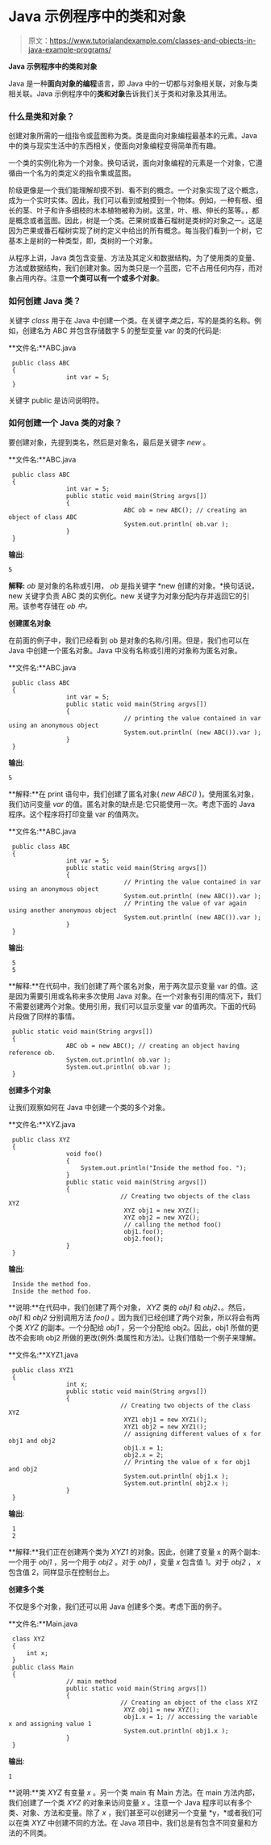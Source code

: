 # Java 示例程序中的类和对象

> 原文：<https://www.tutorialandexample.com/classes-and-objects-in-java-example-programs/>

**Java 示例程序中的类和对象**

Java 是一种**面向对象的编程**语言，即 Java 中的一切都与对象相关联，对象与类相关联。Java 示例程序中的**类和对象**告诉我们关于类和对象及其用法。

### 什么是类和对象？

创建对象所需的一组指令或蓝图称为类。类是面向对象编程最基本的元素。Java 中的类与现实生活中的东西相关，使面向对象编程变得简单而有趣。

一个类的实例化称为一个对象。换句话说，面向对象编程的元素是一个对象，它遵循由一个名为的类定义的指令集或蓝图。

阶级更像是一个我们能理解却摸不到、看不到的概念。一个对象实现了这个概念，成为一个实时实体。因此，我们可以看到或触摸到一个物体。例如，一种有根、细长的茎、叶子和许多细枝的木本植物被称为树。这里，叶、根、伸长的茎等。，都是概念或者蓝图。因此，树是一个类。芒果树或番石榴树是类树的对象之一。这是因为芒果或番石榴树实现了树的定义中给出的所有概念。每当我们看到一个树，它基本上是树的一种类型，即，类树的一个对象。

从程序上讲，Java 类包含变量、方法及其定义和数据结构。为了使用类的变量、方法或数据结构，我们创建对象。因为类只是一个蓝图，它不占用任何内存，而对象占用内存。注意**一个类可以有一个或多个对象**。

### 如何创建 Java 类？

关键字 *class* 用于在 Java 中创建一个类。在关键字*类*之后，写的是类的名称。例如，创建名为 ABC 并包含存储数字 5 的整型变量 var 的类的代码是:

**文件名:**ABC.java

```
 public class ABC
 {
                int var = 5;
 } 
```

关键字 public 是访问说明符。

### 如何创建一个 Java 类的对象？

要创建对象，先提到类名，然后是对象名，最后是关键字 *new* 。

**文件名:**ABC.java

```
 public class ABC
 {
                int var = 5;
                public static void main(String argvs[])
                {
                                ABC ob = new ABC(); // creating an object of class ABC
                                System.out.println( ob.var );
                }
 } 
```

**输出**:

```
5
```

**解释:** *ob* 是对象的名称或引用， *ob* 是指关键字 *new 创建的对象。*换句话说，new 关键字负责 ABC 类的实例化。new 关键字为对象分配内存并返回它的引用。该参考存储在 *ob 中。*

**创建匿名对象**

在前面的例子中，我们已经看到 ob 是对象的名称/引用。但是，我们也可以在 Java 中创建一个匿名对象。Java 中没有名称或引用的对象称为匿名对象。

**文件名:**ABC.java

```
 public class ABC
 {
                int var = 5;
                public static void main(String argvs[])
                {
                                // printing the value contained in var using an anonymous object
                                System.out.println( (new ABC()).var );
                }
 } 
```

**输出**:

```
5
```

**解释:**在 print 语句中，我们创建了匿名对象( *new ABC()* )。使用匿名对象，我们访问变量 *var* 的值。匿名对象的缺点是:它只能使用一次。考虑下面的 Java 程序。这个程序将打印变量 var 的值两次。

**文件名:**ABC.java

```
 public class ABC
 {
                int var = 5;
                public static void main(String argvs[])
                {
                                // Printing the value contained in var using an anonymous object
                                System.out.println( (new ABC()).var );
                                // Printing the value of var again using another anonymous object
                                System.out.println( (new ABC()).var );
                }
 } 
```

**输出**:

```
 5
 5 
```

**解释:**在代码中，我们创建了两个匿名对象，用于两次显示变量 var 的值。这是因为需要引用或名称来多次使用 Java 对象。在一个对象有引用的情况下，我们不需要创建两个对象。使用引用，我们可以显示变量 var 的值两次。下面的代码片段做了同样的事情。

```
 public static void main(String argvs[])
 {
                ABC ob = new ABC(); // creating an object having reference ob.
                System.out.println( ob.var );
                System.out.println( ob.var );
 } 
```

**创建多个对象**

让我们观察如何在 Java 中创建一个类的多个对象。

**文件名:**XYZ.java

```
 public class XYZ
 {
                void foo()
                {
                    System.out.println("Inside the method foo. ");
                }
                public static void main(String argvs[])
                {
                               // Creating two objects of the class XYZ
                                XYZ obj1 = new XYZ();
                                XYZ obj2 = new XYZ();
                                // calling the method foo()
                                obj1.foo();
                                obj2.foo();
                }
 } 
```

**输出**:

```
 Inside the method foo.
 Inside the method foo. 
```

**说明:**在代码中，我们创建了两个对象， *XYZ* 类的 *obj1* 和 *obj2、*。然后， *obj1* 和 *obj2* 分别调用方法 *foo()* 。因为我们已经创建了两个对象，所以将会有两个类 *XYZ* 的副本。一个分配给 *obj1* ，另一个分配给 obj2。因此，obj1 所做的更改不会影响 obj2 所做的更改(例外:类属性和方法)。让我们借助一个例子来理解。

**文件名:**XYZ1.java

```
 public class XYZ1
 {
                int x;
                public static void main(String argvs[])
                {
                               // Creating two objects of the class XYZ
                                XYZ1 obj1 = new XYZ1();
                                XYZ1 obj2 = new XYZ1();
                                // assigning different values of x for obj1 and obj2
                                obj1.x = 1;
                                obj2.x = 2;
                                // Printing the value of x for obj1 and obj2
                                System.out.println( obj1.x );
                                System.out.println( obj2.x );
                }
 } 
```

**输出**:

```
 1
 2 
```

**解释:**我们正在创建两个类为 *XYZ1* 的对象。因此，创建了变量 x 的两个副本:一个用于 *obj1* ，另一个用于 *obj2* 。对于 *obj1* ，变量 *x* 包含值 1。对于 *obj2* ， *x* 包含值 2，同样显示在控制台上。

**创建多个类**

不仅是多个对象，我们还可以用 Java 创建多个类。考虑下面的例子。

**文件名:**Main.java

```
 class XYZ
 {
     int x;
 }
 public class Main
 {
                // main method   
                public static void main(String argvs[])
                {
                               // Creating an object of the class XYZ
                                XYZ obj1 = new XYZ();
                                obj1.x = 1; // accessing the variable x and assigning value 1
                                System.out.println( obj1.x );
                }
 } 
```

**输出**:

```
1
```

**说明:**类 *XYZ* 有变量 *x* 。另一个类 main 有 Main 方法。在 main 方法内部，我们创建了一个类 *XYZ* 的对象来访问变量 *x* 。注意一个 Java 程序可以有多个类、对象、方法和变量。除了 *x* ，我们甚至可以创建另一个变量 *y，*或者我们可以在类 *XYZ* 中创建不同的方法。在 Java 项目中，我们总是有包含不同变量和方法的不同类。